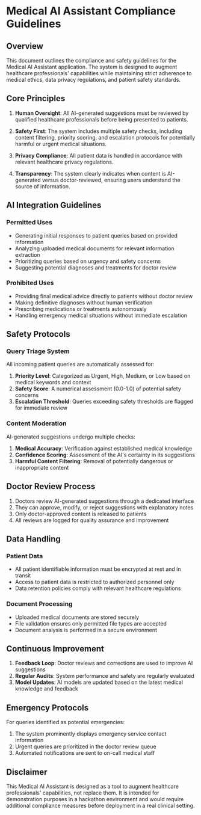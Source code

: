 # Medical AI Assistant Compliance Guidelines

## Overview

This document outlines the compliance and safety guidelines for the Medical AI Assistant application. The system is designed to augment healthcare professionals' capabilities while maintaining strict adherence to medical ethics, data privacy regulations, and patient safety standards.

## Core Principles

1. **Human Oversight**: All AI-generated suggestions must be reviewed by qualified healthcare professionals before being presented to patients.

2. **Safety First**: The system includes multiple safety checks, including content filtering, priority scoring, and escalation protocols for potentially harmful or urgent medical situations.

3. **Privacy Compliance**: All patient data is handled in accordance with relevant healthcare privacy regulations.

4. **Transparency**: The system clearly indicates when content is AI-generated versus doctor-reviewed, ensuring users understand the source of information.

## AI Integration Guidelines

### Permitted Uses

- Generating initial responses to patient queries based on provided information
- Analyzing uploaded medical documents for relevant information extraction
- Prioritizing queries based on urgency and safety concerns
- Suggesting potential diagnoses and treatments for doctor review

### Prohibited Uses

- Providing final medical advice directly to patients without doctor review
- Making definitive diagnoses without human verification
- Prescribing medications or treatments autonomously
- Handling emergency medical situations without immediate escalation

## Safety Protocols

### Query Triage System

All incoming patient queries are automatically assessed for:

1. **Priority Level**: Categorized as Urgent, High, Medium, or Low based on medical keywords and context
2. **Safety Score**: A numerical assessment (0.0-1.0) of potential safety concerns
3. **Escalation Threshold**: Queries exceeding safety thresholds are flagged for immediate review

### Content Moderation

AI-generated suggestions undergo multiple checks:

1. **Medical Accuracy**: Verification against established medical knowledge
2. **Confidence Scoring**: Assessment of the AI's certainty in its suggestions
3. **Harmful Content Filtering**: Removal of potentially dangerous or inappropriate content

## Doctor Review Process

1. Doctors review AI-generated suggestions through a dedicated interface
2. They can approve, modify, or reject suggestions with explanatory notes
3. Only doctor-approved content is released to patients
4. All reviews are logged for quality assurance and improvement

## Data Handling

### Patient Data

- All patient identifiable information must be encrypted at rest and in transit
- Access to patient data is restricted to authorized personnel only
- Data retention policies comply with relevant healthcare regulations

### Document Processing

- Uploaded medical documents are stored securely
- File validation ensures only permitted file types are accepted
- Document analysis is performed in a secure environment

## Continuous Improvement

1. **Feedback Loop**: Doctor reviews and corrections are used to improve AI suggestions
2. **Regular Audits**: System performance and safety are regularly evaluated
3. **Model Updates**: AI models are updated based on the latest medical knowledge and feedback

## Emergency Protocols

For queries identified as potential emergencies:

1. The system prominently displays emergency service contact information
2. Urgent queries are prioritized in the doctor review queue
3. Automated notifications are sent to on-call medical staff

## Disclaimer

This Medical AI Assistant is designed as a tool to augment healthcare professionals' capabilities, not replace them. It is intended for demonstration purposes in a hackathon environment and would require additional compliance measures before deployment in a real clinical setting.